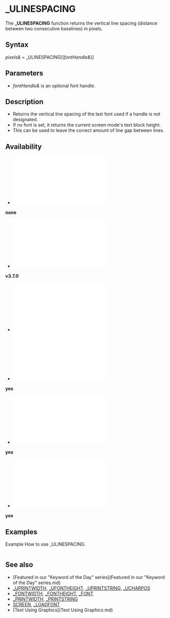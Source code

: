 # _ULINESPACING

The **_ULINESPACING** function returns the vertical line spacing (distance between two consecutive baselines) in pixels.

  

## Syntax

*pixels&* = _ULINESPACING[(*fontHandle&*)]
  

## Parameters

* *fontHandle&* is an optional font handle.

  

## Description

* Returns the vertical line spacing of the last font used if a handle is not designated.
* If no font is set, it returns the current screen mode's text block height.
* This can be used to leave the correct amount of line gap between lines.

  

## Availability

* [![none](![none.md)](File:Qb64.png "none")

**none**
* [![v3.7.0](![v3.7.0.md)](File:Qbpe.png "v3.7.0")

**v3.7.0**
* [![Apix.png](![Apix.png.md)](File:Apix.png)
* [![yes](![yes.md)](File:Win.png "yes")

**yes**
* [![yes](![yes.md)](File:Lnx.png "yes")

**yes**
* [![yes](![yes.md)](File:Osx.png "yes")

**yes**

  

## Examples

Example
How to use _ULINESPACING.

``` [OPTION](OPTION.md) [_EXPLICIT](_EXPLICIT.md)  [SCREEN](SCREEN.md) [_NEWIMAGE](_NEWIMAGE.md)(800, 600, 32)  [DIM](DIM.md) fh [AS](AS.md) [LONG](LONG.md): fh = [_LOADFONT](_LOADFONT.md)("LHANDW.TTF", 23) [IF](IF.md) fh <= 0 [THEN](THEN.md)     [PRINT](PRINT.md) "Failed to load font file!"     [END](END.md) [END IF](END IF.md)  [_FONT](_FONT.md) fh  [CLS](CLS.md) , [_RGB32](_RGB32.md)(200, 200, 200) [COLOR](COLOR.md) [_RGB32](_RGB32.md)(0, 0, 0) [_PRINTMODE](_PRINTMODE.md) [_KEEPBACKGROUND](_KEEPBACKGROUND.md)  [DIM](DIM.md) l [AS](AS.md) [STRING](STRING.md), i [AS](AS.md) [LONG](LONG.md) [FOR](FOR.md) i = 0 [TO](TO.md) 4     [READ](READ.md) l     [_UPRINTSTRING](_UPRINTSTRING.md) (0, _ULINESPACING * i), l [NEXT](NEXT.md)  [END](END.md)  [DATA](DATA.md) "We are not now that strength which in old days" [DATA](DATA.md) "Moved earth and heaven; that which we are,we are;" [DATA](DATA.md) "One equal temper of heroic hearts," [DATA](DATA.md) "Made weak by time and fate,but strong in will" [DATA](DATA.md) "To strive,to seek,to find,and not to yield."  
```

  

## See also

* [Featured in our "Keyword of the Day" series](Featured in our "Keyword of the Day" series.md)
* [_UPRINTWIDTH](_UPRINTWIDTH.md), [_UFONTHEIGHT](_UFONTHEIGHT.md), [_UPRINTSTRING](_UPRINTSTRING.md), [_UCHARPOS](_UCHARPOS.md)
* [_FONTWIDTH](_FONTWIDTH.md), [_FONTHEIGHT](_FONTHEIGHT.md), [_FONT](_FONT.md)
* [_PRINTWIDTH](_PRINTWIDTH.md), [_PRINTSTRING](_PRINTSTRING.md)
* [SCREEN](SCREEN.md), [_LOADFONT](_LOADFONT.md)
* [Text Using Graphics](Text Using Graphics.md)

  
